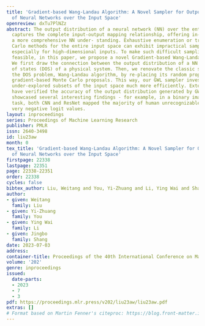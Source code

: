 ```yaml
---
title: 'Gradient-based Wang-Landau Algorithm: A Novel Sampler for Output Distribution
  of Neural Networks over the Input Space'
openreview: dxTu7PlNZz
abstract: The output distribution of a neural network (NN) over the entire input space
  captures the complete input-output mapping relationship, offering in- sights toward
  a more comprehensive NN under- standing. Exhaustive enumeration or traditional Monte
  Carlo methods for the entire input space can exhibit impractical sampling time,
  especially for high-dimensional inputs. To make such difficult sampling computationally
  feasible, in this paper, we propose a novel Gradient-based Wang-Landau (GWL) sampler.
  We first draw the connection between the output distribution of a NN and the density
  of states (DOS) of a physical system. Then, we renovate the classic sampler for
  the DOS problem, Wang-Landau algorithm, by re-placing its random proposals with
  gradient-based Monte Carlo proposals. This way, our GWL sampler investigates the
  under-explored subsets of the input space much more efficiently. Extensive experiments
  have verified the accuracy of the output distribution generated by GWL and also
  showcased several interesting findings - for example, in a binary image classification
  task, both CNN and ResNet mapped the majority of human unrecognizable images to
  very negative logit values.
layout: inproceedings
series: Proceedings of Machine Learning Research
publisher: PMLR
issn: 2640-3498
id: liu23aw
month: 0
tex_title: 'Gradient-based Wang-Landau Algorithm: A Novel Sampler for Output Distribution
  of Neural Networks over the Input Space'
firstpage: 22338
lastpage: 22351
page: 22338-22351
order: 22338
cycles: false
bibtex_author: Liu, Weitang and You, Yi-Zhuang and Li, Ying Wai and Shang, Jingbo
author:
- given: Weitang
  family: Liu
- given: Yi-Zhuang
  family: You
- given: Ying Wai
  family: Li
- given: Jingbo
  family: Shang
date: 2023-07-03
address: 
container-title: Proceedings of the 40th International Conference on Machine Learning
volume: '202'
genre: inproceedings
issued:
  date-parts:
  - 2023
  - 7
  - 3
pdf: https://proceedings.mlr.press/v202/liu23aw/liu23aw.pdf
extras: []
# Format based on Martin Fenner's citeproc: https://blog.front-matter.io/posts/citeproc-yaml-for-bibliographies/
---
```

